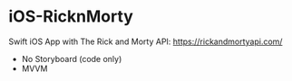 # iOS-RicknMorty
Swift iOS App with The Rick and Morty API: https://rickandmortyapi.com/

- No Storyboard (code only)
- MVVM
